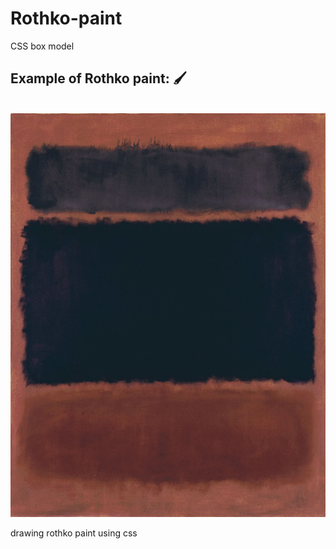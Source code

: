 # Rothko-paint
CSS box model
<h2>Example of Rothko paint: 🖌️ </h2>
<br> 
<img src="https://github.com/Saraiin/Rothko-paint/blob/main/rothko%20paint.webp" alt="rothkopaint"/>

drawing rothko paint using css